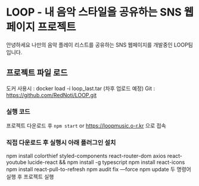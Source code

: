 # LOOP - 내 음악 스타일을 공유하는 SNS 웹페이지 프로젝트

안녕하세요 나만의 음악 플레이 리스트를 공유하는 SNS 웹페이지를 개발중인 LOOP팀입니다.

## 프로젝트 파일 로드

도커 사용시 : docker load -i loop_last.tar (차후 업로드 예정)
Git : https://github.com/RedNoti/LOOP.git

### 실행 코드

프로젝트 다운로드 후 `npm start` or https://loopmusic.o-r.kr 으로 접속

### 직접 다운로드 후 실행시 아래 플러그인 설치

npm install colorthief styled-components react-router-dom axios react-youtube lucide-react && npm install -g typescript
npm install react-icons
npm install react-pull-to-refresh
npm audit fix —force
npm update
두 명령어 실행 후 프로젝트 실행

